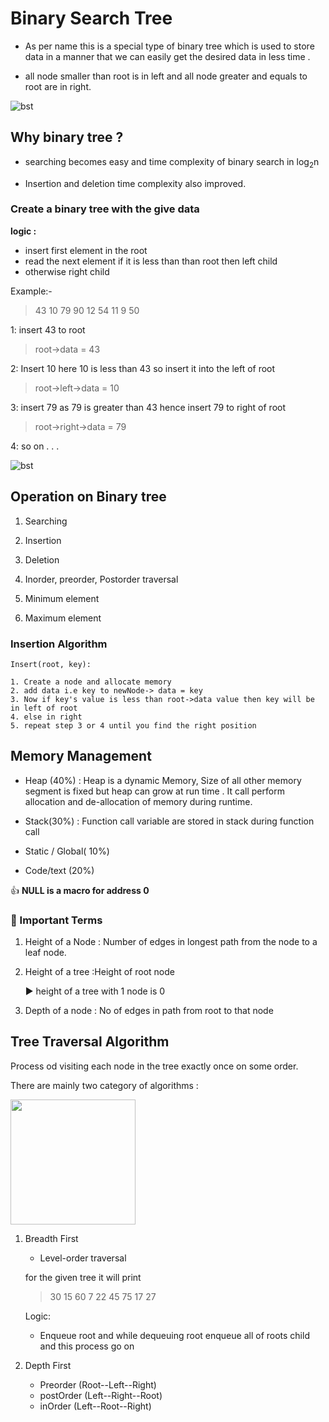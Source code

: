 # Binary Search Tree

- As per name this is a special type of binary tree which is used to store data in a manner that we can easily get the desired data in less time .

- all node smaller than root is in left and all node greater and equals to root are in right.

![bst](https://static.javatpoint.com/ds/images/binary-search-tree.png)

## Why binary tree ?

- searching becomes easy and time complexity of binary search in log<sub>2</sub>n

- Insertion and deletion time complexity also improved.

### Create a binary tree with the give data

**logic :**

- insert first element in the root
- read the next element if it is less than than root then left child
- otherwise right child

Example:-

> 43 10 79 90 12 54 11 9 50

1: insert 43 to root

> root->data = 43

2: Insert 10 here 10 is less than 43 so insert it into the left of root

> root->left->data = 10

3: insert 79 as 79 is greater than 43 hence insert 79 to right of root

> root->right->data = 79

4: so on . . .

![bst](https://static.javatpoint.com/ds/images/binary-search-tree-creation.png)

## Operation on Binary tree

1. Searching

2. Insertion

3. Deletion

4. Inorder, preorder, Postorder traversal

5. Minimum element

6. Maximum element

### Insertion Algorithm

```
Insert(root, key):

1. Create a node and allocate memory
2. add data i.e key to newNode-> data = key
3. Now if key's value is less than root->data value then key will be in left of root
4. else in right
5. repeat step 3 or 4 until you find the right position
```

## Memory Management

- Heap (40%) : Heap is a dynamic Memory, Size of all other memory segment is fixed but heap can grow at run time . It call perform allocation and de-allocation of memory during runtime.

- Stack(30%) : Function call variable are stored in stack during function call

- Static / Global( 10%)

- Code/text (20%)

👍 **NULL is a macro for address 0**

### 🤪 Important Terms

1. Height of a Node : Number of edges in longest path from the node to a leaf node.

2. Height of a tree :Height of root node

   ▶️ height of a tree with 1 node is 0

3. Depth of a node : No of edges in path from root to that node

## Tree Traversal Algorithm

Process od visiting each node in the tree exactly once on some order.

There are mainly two category of algorithms :

<img src="https://static.javatpoint.com/ds/images/binary-search-tree.png" width="200">

1. Breadth First

   - Level-order traversal

   for the given tree it will print

   > 30 15 60 7 22 45 75 17 27

   Logic:

   - Enqueue root and while dequeuing root enqueue all of roots child and this process go on

2. Depth First
   - Preorder (Root--Left--Right)
   - postOrder (Left--Right--Root)
   - inOrder (Left--Root--Right)
